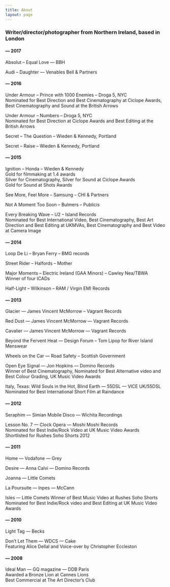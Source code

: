 ```yaml
---
title: About
layout: page
---
```


### Writer/director/photographer from Northern Ireland, based in London

#### — 2017
Absolut – Equal Love — BBH

Audi – Daughter — Venables Bell & Partners

#### — 2016

Under Armour – Prince with 1000 Enemies – Droga 5, NYC  
Nominated for Best Direction and Best Cinematography at Ciclope Awards, Best Cinematography and Sound at the British Arrows

Under Armour – Numbers – Droga 5, NYC  
Nominated for Best Direction at Ciclope Awards and Best Editing at the British Arrows

Secret – The Question – Wieden & Kennedy, Portland

Secret – Raise – Wieden & Kennedy, Portland

#### — 2015

Ignition – Honda – Wieden & Kennedy  
Gold for filmmaking at 1.4 awards  
Silver for Cinematography, Silver for Sound at Ciclope Awards  
Gold for Sound at Shots Awards

See More, Feel More – Samsung – CHI & Partners

Not A Moment Too Soon – Bulmers – Publicis

Every Breaking Wave – U2 – Island Records  
Nominated for Best International Video, Best Cinematography, Best Art Direction and Best Editing at UKMVAs, Best Cinematography and Best Video at Camera Image

#### — 2014

Loop De Li – Bryan Ferry – BMG records

Street Rider – Halfords – Mother

Major Moments – Electric Ireland (GAA Minors) – Cawley Nea/TBWA  
Winner of four ICADs

Half-Light – Wilkinson – RAM / Virgin EMI Records

#### — 2013

Glacier — James Vincent McMorrow – Vagrant Records

Red Dust — James Vincent McMorrow — Vagrant Records

Cavalier — James Vincent McMorrow — Vagrant Records

Beyond the Fervent Heat — Design Forum – Tom Lipop for River Island Menswear

Wheels on the Car — Road Safety – Scottish Government

Open Eye Signal — Jon Hopkins — Domino Records  
Winner of Best Cinematography, Nominated for Best Alternative video and Best Colour Grading, UK Music Video Awards

Italy, Texas: Wild Souls in the Hot, Blind Earth — 55DSL — VICE UK/55DSL  
Nominated for Best International Short Film at Raindance

#### — 2012

Seraphim — Simian Mobile Disco — Wichita Recordings

Lesson No. 7 — Clock Opera — Moshi Moshi Records  
Nominated for Best Indie/Rock Video at UK Music Video Awards  
Shortlisted for Rushes Soho Shorts 2012

#### — 2011

Home — Vodafone — Grey

Desire — Anna Calvi — Domino Records

Joanna — Little Comets

La Poursuite — Inpes — McCann

Isles — Little Comets
Winner of Best Music Video at Rushes Soho Shorts  
Nominated for Best Indie/Rock video and Best Editing at UK Music Video Awards

#### — 2010

Light Tag — Becks

Don’t Let Them — WDCS — Cake  
Featuring Alice Dellal and Voice-over by Christopher Eccleston

#### — 2008

Ideal Man — GQ magazine — DDB Paris  
Awarded a Bronze Lion at Cannes Lions  
Best Commercial at The Art Director’s Club